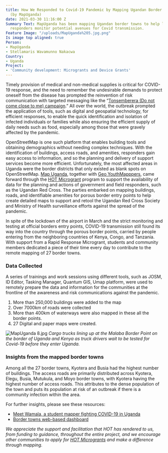 ```yaml
---
title: How We Responded to Covid-19 Pandemic by Mapping Ugandan Border Entry Towns
  (by MapUganda)
date: 2021-03-30 11:16:00 Z
Summary Text: MapUganda has been mapping Ugandan border towns to help local health
  responders monitor potential avenues for Covid transmission.
Feature Image: "/uploads/MapUganda%205.jpg.png"
Is image top aligned: true
Person:
- MapUganda
- Stellamaris Wavamunno Nakacwa
Country:
- Uganda
Project:
- 'Community development: Microgrants and Device Grants'
---
```


Timely provision of medical and non-medical supplies is critical for COVID-19 response, and the need to remember the undesirable demands to protect oneself from the disease has prompted the reinvention of risk communication with targeted messaging like the “[Tonsemberera (Do not come close to me) campaign](https://www.youtube.com/watch?v=MX2AGWTUFLQ).” All over the world, the outbreak prompted the application of tools, such as digital and geospatial technology, for efficient responses, to enable the quick identification and isolation of infected individuals or families while also ensuring the efficient supply of daily needs such as food, especially among those that were gravely affected by the pandemic. 

OpenStreetMap is one such platform that enables building tools and obtaining demographics without needing complex techniques. With the identification of buildings, access roads, and amenities, responders gain easy access to information, and so the planning and delivery of support services become more efficient. Unfortunately, the most affected areas in Uganda were the border districts that only existed as blank spots on  OpenStreetMap. [Map Uganda](https://mapuganda.org/), together with [Geo YouthMapppers](https://www.youthmappers.org/chapter-listing), came forward through the [HOT Microgrant](https://www.hotosm.org/community/community-grants/) program to support the availability of data for the planning and actions of government and field responders, such as the Ugandan Red Cross. The parties embarked on mapping buildings, roads, and identifiable amenities for porous border entry points to help create detailed maps to support and retool the Ugandan Red Cross Society and Ministry of Health surveillance efforts against the spread of the pandemic. 

In spite of the lockdown of the airport in March and the strict monitoring and testing at official borders entry points, COVID-19 transmission still found its way into the country through the porous border points, carried by people entering from the neighboring countries of Kenya, Congo, and Tanzania.  With support from a Rapid Response Microgrant, students and community members dedicated a piece of their time every day to contribute to the remote mapping of 27 border towns. 

### Data Collected

A series of trainings and work sessions using different tools, such as JOSM, ID Editor, Tasking Manager, Quantum GIS, Umap platform, were used to remotely prepare the data and information for the communities at the frontline of the awareness and risk communications against the pandemic. 
1. More than 250,000 buildings were added to the map 
2. Over 7000km of roads were collected 
3. More than 400km of waterways were also mapped in these all the border points. 
4. 27 Digital and paper maps were created.

![MapUganda 8.jpg](/uploads/MapUganda%208.jpg)
*Cargo trucks lining up at the Malaba Border Point on the border of Uganda and Kenya as truck drivers wait to be tested for Covid-19 before they enter Uganda.*

### Insights from the mapped border towns

Among all the 27 border towns, Kyotera and Busia had the highest number of buildings. The access roads are primarily distributed across Kyotera, Elegu, Busia, Mutukula, and Moyo border towns, with Kyotera having the highest number of access roads. This attributes to the dense population of the town and puts its population at risk of an outbreak if there is a community infection within the area. 

For further insights, please see these resources:

* [Meet Wamala, a student mapper fighting COVID-19 in Uganda](https://youtu.be/Iz7pNor-zSU) 
* [Border towns web-based dashboard](https://africageoportal.maps.arcgis.com/apps/opsdashboard/index.html#/e1f317cd77bc413db4820d2c8879d267)

*We appreciate the support and facilitation that HOT has rendered to us, from funding to guidance, throughout the entire project, and we encourage other communities to apply for [HOT Microgrants](https://www.hotosm.org/community/community-grants/) and make a difference through mapping.*

